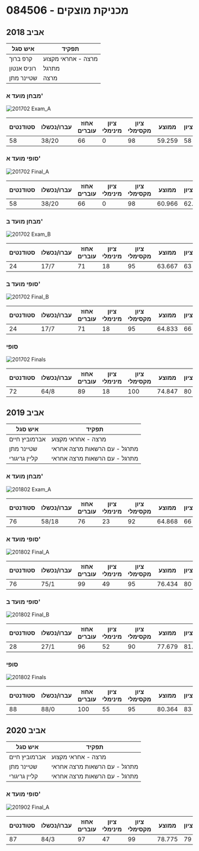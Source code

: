 # 084506 - מכניקת מוצקים

## אביב 2018

| איש סגל | תפקיד |
| ---- | ---- |
| קרפ ברוך | מרצה - אחראי מקצוע |
| רוניס אנטון | מתרגל |
| שטיינר מתן | מרצה |

### מבחן מועד א'

![201702 Exam_A](201702/Exam_A.png)

| סטודנטים | עברו/נכשלו | אחוז עוברים | ציון מינימלי | ציון מקסימלי | ממוצע | חציון |
| ---- | ---- | ---- | ---- | ---- | ---- | ---- |
| 58 | 38/20 | 66 | 0 | 98 | 59.259 | 58 |

### סופי מועד א'

![201702 Final_A](201702/Final_A.png)

| סטודנטים | עברו/נכשלו | אחוז עוברים | ציון מינימלי | ציון מקסימלי | ממוצע | חציון |
| ---- | ---- | ---- | ---- | ---- | ---- | ---- |
| 58 | 38/20 | 66 | 0 | 98 | 60.966 | 62.5 |

### מבחן מועד ב'

![201702 Exam_B](201702/Exam_B.png)

| סטודנטים | עברו/נכשלו | אחוז עוברים | ציון מינימלי | ציון מקסימלי | ממוצע | חציון |
| ---- | ---- | ---- | ---- | ---- | ---- | ---- |
| 24 | 17/7 | 71 | 18 | 95 | 63.667 | 63 |

### סופי מועד ב'

![201702 Final_B](201702/Final_B.png)

| סטודנטים | עברו/נכשלו | אחוז עוברים | ציון מינימלי | ציון מקסימלי | ממוצע | חציון |
| ---- | ---- | ---- | ---- | ---- | ---- | ---- |
| 24 | 17/7 | 71 | 18 | 95 | 64.833 | 66 |

### סופי

![201702 Finals](201702/Finals.png)

| סטודנטים | עברו/נכשלו | אחוז עוברים | ציון מינימלי | ציון מקסימלי | ממוצע | חציון |
| ---- | ---- | ---- | ---- | ---- | ---- | ---- |
| 72 | 64/8 | 89 | 18 | 100 | 74.847 | 80 |

## אביב 2019

| איש סגל | תפקיד |
| ---- | ---- |
| אברמוביץ חיים | מרצה - אחראי מקצוע |
| שטיינר מתן | מתרגל - עם הרשאות מרצה אחראי |
| קליין גריגורי | מתרגל - עם הרשאות מרצה אחראי |

### מבחן מועד א'

![201802 Exam_A](201802/Exam_A.png)

| סטודנטים | עברו/נכשלו | אחוז עוברים | ציון מינימלי | ציון מקסימלי | ממוצע | חציון |
| ---- | ---- | ---- | ---- | ---- | ---- | ---- |
| 76 | 58/18 | 76 | 23 | 92 | 64.868 | 66 |

### סופי מועד א'

![201802 Final_A](201802/Final_A.png)

| סטודנטים | עברו/נכשלו | אחוז עוברים | ציון מינימלי | ציון מקסימלי | ממוצע | חציון |
| ---- | ---- | ---- | ---- | ---- | ---- | ---- |
| 76 | 75/1 | 99 | 49 | 95 | 76.434 | 80 |

### סופי מועד ב'

![201802 Final_B](201802/Final_B.png)

| סטודנטים | עברו/נכשלו | אחוז עוברים | ציון מינימלי | ציון מקסימלי | ממוצע | חציון |
| ---- | ---- | ---- | ---- | ---- | ---- | ---- |
| 28 | 27/1 | 96 | 52 | 90 | 77.679 | 81.5 |

### סופי

![201802 Finals](201802/Finals.png)

| סטודנטים | עברו/נכשלו | אחוז עוברים | ציון מינימלי | ציון מקסימלי | ממוצע | חציון |
| ---- | ---- | ---- | ---- | ---- | ---- | ---- |
| 88 | 88/0 | 100 | 55 | 95 | 80.364 | 83 |

## אביב 2020

| איש סגל | תפקיד |
| ---- | ---- |
| אברמוביץ חיים | מרצה - אחראי מקצוע |
| שטיינר מתן | מתרגל - עם הרשאות מרצה אחראי |
| קליין גריגורי | מתרגל - עם הרשאות מרצה אחראי |

### סופי מועד א'

![201902 Final_A](201902/Final_A.png)

| סטודנטים | עברו/נכשלו | אחוז עוברים | ציון מינימלי | ציון מקסימלי | ממוצע | חציון |
| ---- | ---- | ---- | ---- | ---- | ---- | ---- |
| 87 | 84/3 | 97 | 47 | 99 | 78.775 | 79 |

